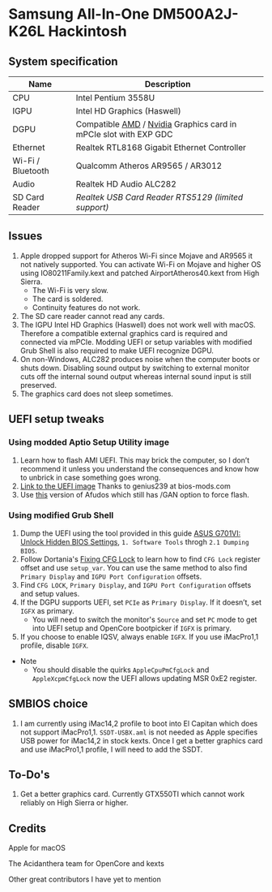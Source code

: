 # Samsung All-In-One DM500A2J-K26L Hackintosh
 
 ## System specification
| Name | Description |
| - | - |
| CPU | Intel Pentium 3558U |
| IGPU | Intel HD Graphics (Haswell) |
| DGPU | Compatible [AMD](https://dortania.github.io/GPU-Buyers-Guide/modern-gpus/amd-gpu.html) / [Nvidia](https://dortania.github.io/GPU-Buyers-Guide/modern-gpus/nvidia-gpu.html) Graphics card in mPCIe slot with EXP GDC |
| Ethernet | Realtek RTL8168 Gigabit Ethernet Controller |
| Wi-Fi / Bluetooth | Qualcomm Atheros AR9565 / AR3012 |
| Audio | Realtek HD Audio ALC282 |
| SD Card Reader | *Realtek USB Card Reader RTS5129 (limited support)* |
 
 ## Issues
1. Apple dropped support for Atheros Wi-Fi since Mojave and AR9565 it not natively supported. You can activate Wi-Fi on Mojave and higher OS using IO80211Family.kext and patched AirportAtheros40.kext from High Sierra.
    - The Wi-Fi is very slow.
    - The card is soldered.
    - Continuity features do not work.
2. The SD care reader cannot read any cards.
3. The IGPU Intel HD Graphics (Haswell) does not work well with macOS. Therefore a compatible external graphics card is required and connected via mPCIe. Modding UEFI or setup variables with modified Grub Shell is also required to make UEFI recognize DGPU.
4. On non-Windows, ALC282 produces noise when the computer boots or shuts down. Disabling sound output by switching to external monitor cuts off the internal sound output whereas internal sound input is still preserved.
 5. The graphics card does not sleep sometimes.
 
 ## UEFI setup tweaks
 ### Using modded Aptio Setup Utility image
 1. Learn how to flash AMI UEFI. This may brick the computer, so I don’t recommend it unless you understand the consequences and know how to unbrick in case something goes wrong.
 2. [Link to the UEFI image](https://www.bios-mods.com/forum/Thread-Request-Unlock-Advanced-and-Chipset-tabs-on-Samsung-All-In-One-DM500A2J) Thanks to genius239 at bios-mods.com
 3. Use [this](https://www.supermicro.com/en/products/motherboard/X10SLQ-L) version of Afudos which still has /GAN option to force flash.

 ### Using modified Grub Shell
 1. Dump the UEFI using the tool provided in this guide [ASUS G701VI: Unlock Hidden BIOS Settings](https://octoperf.com/blog/2018/11/20/asus-g701vi-bios-unlock/), `1. Software Tools` throgh `2.1 Dumping BIOS`.
 2. Follow Dortania's [Fixing CFG Lock](https://dortania.github.io/OpenCore-Post-Install/misc/msr-lock.html) to learn how to find `CFG Lock` register offset and use `setup_var`. You can use the same method to also find `Primary Display` and `IGPU Port Configuration` offsets.
 4. Find `CFG LOCK`, `Primary Display`, and `IGPU Port Configuration` offsets and setup values.
 4. If the DGPU supports UEFI, set `PCIe` as `Primary Display`. If it doesn’t, set `IGFX` as primary.
    - You will need to switch the monitor's `Source` and set `PC` mode to get into UEFI setup and OpenCore bootpicker if `IGFX` is primary.
 5. If you choose to enable IQSV, always enable `IGFX`. If you use iMacPro1,1 profile, disable `IGFX`.
 - Note
    - You should disable the quirks `AppleCpuPmCfgLock` and `AppleXcpmCfgLock` now the UEFI allows updating MSR 0xE2 register.
    
 ## SMBIOS choice
 1. I am currently using iMac14,2 profile to boot into El Capitan which does not support iMacPro1,1. `SSDT-USBX.aml` is not needed as Apple specifies USB power for iMac14,2 in stock kexts. Once I get a better graphics card and use iMacPro1,1 profile, I will need to add the SSDT.

 ## To-Do's
 
 1. Get a better graphics card. Currently GTX550TI which cannot work reliably on High Sierra or higher.
 
 ## Credits
 
 Apple for macOS
 
 The Acidanthera team for OpenCore and kexts
 
 Other great contributors I have yet to mention
